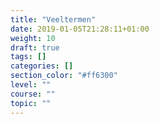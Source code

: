 ```yaml
---
title: "Veeltermen"
date: 2019-01-05T21:28:11+01:00
weight: 10
draft: true
tags: []
categories: []
section_color: "#ff6300"
level: ""
course: ""
topic: ""
---
```


